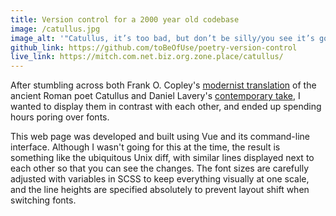 ```yaml
---
title: Version control for a 2000 year old codebase
image: /catullus.jpg
image_alt: '"Catullus, it’s too bad, but don’t be silly/you see it’s gone; well, gone is gone, that’s all" in normal text. "[A deep shuddering inhale] My new thing is infinite resignation./I’m extremely reserved now, and just, I hold everything loosely" in text that''s fading as it gets further from the mouse cursor.'
github_link: https://github.com/toBeOfUse/poetry-version-control
live_link: https://mitch.com.net.biz.org.zone.place/catullus/
---
```


After stumbling across both Frank O. Copley's [modernist translation](https://www.google.com/books/edition/_/7OFnjgEACAAJ?hl=en) of the ancient Roman poet Catullus and Daniel Lavery's [contemporary take](https://www.thechatner.com/p/dirtbag-catullus), I wanted to display them in contrast with each other, and ended up spending hours poring over fonts.

This web page was developed and built using Vue and its command-line interface. Although I wasn't going for this at the time, the result is something like the ubiquitous Unix diff, with similar lines displayed next to each other so that you can see the changes. The font sizes are carefully adjusted with variables in SCSS to keep everything visually at one scale, and the line heights are specified absolutely to prevent layout shift when switching fonts.
